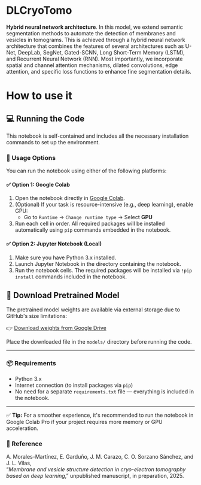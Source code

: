 # DLCryoTomo
**Hybrid neural network architecture**.
In this model, we extend semantic segmentation methods to automate the detection of membranes and vesicles in tomograms. This is achieved through a hybrid neural network architecture that combines the features of several architectures such as U-Net, DeepLab, SegNet, Gated-SCNN, Long Short-Term Memory (LSTM), and Recurrent Neural Network (RNN). Most importantly, we incorporate spatial and channel attention mechanisms, dilated convolutions, edge attention, and specific loss functions to enhance fine segmentation details. 
# How to use it
## 💻 Running the Code

This notebook is self-contained and includes all the necessary installation commands to set up the environment.

### 🚀 Usage Options

You can run the notebook using either of the following platforms:

#### ✅ Option 1: Google Colab

1. Open the notebook directly in [Google Colab](https://colab.research.google.com/).
2. (Optional) If your task is resource-intensive (e.g., deep learning), enable GPU:
   - Go to `Runtime` → `Change runtime type` → Select **GPU**
3. Run each cell in order. All required packages will be installed automatically using `pip` commands embedded in the notebook.

#### ✅ Option 2: Jupyter Notebook (Local)

1. Make sure you have Python 3.x installed.
2. Launch Jupyter Notebook in the directory containing the notebook.
3. Run the notebook cells. The required packages will be installed via `!pip install` commands included in the notebook.

## 🔗 Download Pretrained Model

The pretrained model weights are available via external storage due to GitHub's size limitations:

👉 [Download weights from Google Drive](https://drive.google.com/file/d/1BDyfdXhv2_oRX-EJF7ShEXSok032exGv/view?usp=drive_link)

Place the downloaded file in the `models/` directory before running the code.

---

### 📦 Requirements

- Python 3.x
- Internet connection (to install packages via `pip`)
- No need for a separate `requirements.txt` file — everything is included in the notebook.

---

✅ **Tip:** For a smoother experience, it's recommended to run the notebook in Google Colab Pro if your project requires more memory or GPU acceleration.

### 📄 Reference

A. Morales-Martínez, E. Garduño, J. M. Carazo, C. O. Sorzano Sánchez, and J. L. Vilas,  
“*Membrane and vesicle structure detection in cryo-electron tomography based on deep learning*,” unpublished manuscript, in preparation, 2025.

